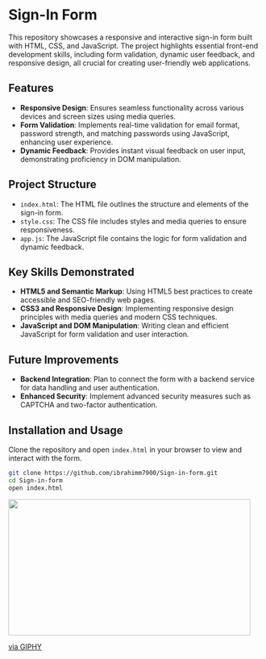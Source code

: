 # Sign-In Form

This repository showcases a responsive and interactive sign-in form built with HTML, CSS, and JavaScript. The project highlights essential front-end development skills, including form validation, dynamic user feedback, and responsive design, all crucial for creating user-friendly web applications.

## Features

- **Responsive Design**: Ensures seamless functionality across various devices and screen sizes using media queries.
- **Form Validation**: Implements real-time validation for email format, password strength, and matching passwords using JavaScript, enhancing user experience.
- **Dynamic Feedback**: Provides instant visual feedback on user input, demonstrating proficiency in DOM manipulation.

## Project Structure

- `index.html`: The HTML file outlines the structure and elements of the sign-in form.
- `style.css`: The CSS file includes styles and media queries to ensure responsiveness.
- `app.js`: The JavaScript file contains the logic for form validation and dynamic feedback.

## Key Skills Demonstrated
- **HTML5 and Semantic Markup**: Using HTML5 best practices to create accessible and SEO-friendly web pages.
- **CSS3 and Responsive Design**: Implementing responsive design principles with media queries and modern CSS techniques.
- **JavaScript and DOM Manipulation**: Writing clean and efficient JavaScript for form validation and user interaction.

## Future Improvements
- **Backend Integration**: Plan to connect the form with a backend service for data handling and user authentication.
- **Enhanced Security**: Implement advanced security measures such as CAPTCHA and two-factor authentication.


## Installation and Usage
Clone the repository and open `index.html` in your browser to view and interact with the form.

```bash
git clone https://github.com/ibrahimm7900/Sign-in-form.git
cd Sign-in-form
open index.html

```


<img src="https://giphy.com/embed/4axvDTTsBbSnlj0l3O" width="480" height="270" frameBorder="0" class="giphy-embed" allowFullScreen></iframe><p><a href="https://giphy.com/gifs/4axvDTTsBbSnlj0l3O">via GIPHY</a></p>






